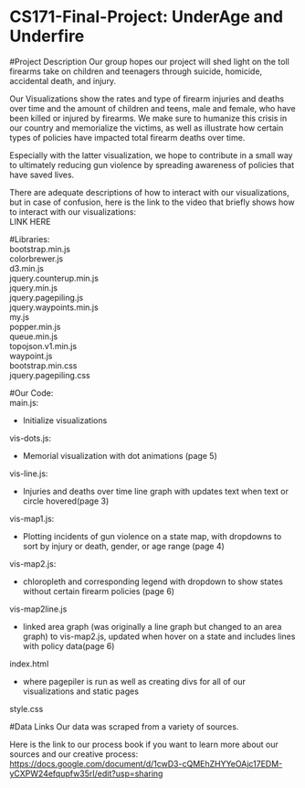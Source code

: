 # CS171-Final-Project: UnderAge and Underfire

#Project Description
 Our group hopes our project will shed light on the toll firearms take on 
 children and teenagers through suicide, homicide, accidental 
 death, and injury.
 
 Our Visualizations show the rates and type of 
 firearm injuries and deaths over time and the amount of children and teens, male and female, 
 who have been killed or injured by firearms. We make sure to humanize this crisis in our country 
 and memorialize the victims, as well as illustrate how certain types of policies have
 impacted total firearm deaths over time.
 
 Especially with the latter visualization, we hope to contribute in a small way to ultimately 
 reducing gun violence by spreading awareness of policies that have saved lives. 


There are adequate descriptions of how to interact with our visualizations, but in case of confusion,
here is the link to the video that briefly shows how
to interact with our visualizations:  
LINK HERE

#Libraries:  
bootstrap.min.js  
colorbrewer.js  
d3.min.js  
jquery.counterup.min.js  
jquery.min.js  
jquery.pagepiling.js  
jquery.waypoints.min.js  
my.js   
popper.min.js  
queue.min.js  
topojson.v1.min.js  
waypoint.js  
bootstrap.min.css  
jquery.pagepiling.css

#Our Code:  
main.js: 
- Initialize visualizations  
 
vis-dots.js: 
- Memorial visualization with dot animations (page 5)  

vis-line.js: 
- Injuries and deaths over time line graph with updates text
when text or circle hovered(page 3)  

vis-map1.js: 
- Plotting incidents of gun violence on a state map, 
with dropdowns to sort by injury or death, gender, or 
age range (page 4)

vis-map2.js: 
- chloropleth and corresponding legend with dropdown to show 
states without certain firearm policies (page 6)
   
vis-map2line.js  
- linked area graph (was originally a line graph but changed to an area graph) to 
vis-map2.js, updated when hover on a state and includes lines with policy data(page 6)

index.html  
- where pagepiler is run as well as creating divs for all of our
visualizations and static pages

style.css 

#Data Links
Our data was scraped from a variety of sources.   

Here is the link to our process book if you want
to learn more about our sources and our creative process:  https://docs.google.com/document/d/1cwD3-cQMEhZHYYeOAjc17EDM-yCXPW24efqupfw35rI/edit?usp=sharing